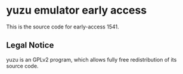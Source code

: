 yuzu emulator early access
=============

This is the source code for early-access 1541.

## Legal Notice

yuzu is an GPLv2 program, which allows fully free redistribution of its source code.